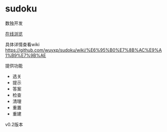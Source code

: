 # sudoku
数独开发

[在线浏览](http://wuyxp.github.io/sudoku/)

具体详情查看wiki
https://github.com/wuyxp/sudoku/wiki/%E6%95%B0%E7%8B%AC%E9%A1%B9%E7%9B%AE

提供功能
- 选关
- 提示
- 答案
- 检查
- 清理
- 重置
- 重建

v0.2版本
